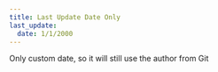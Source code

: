 ```yaml
---
title: Last Update Date Only
last_update:
  date: 1/1/2000
---
```


Only custom date, so it will still use the author from Git